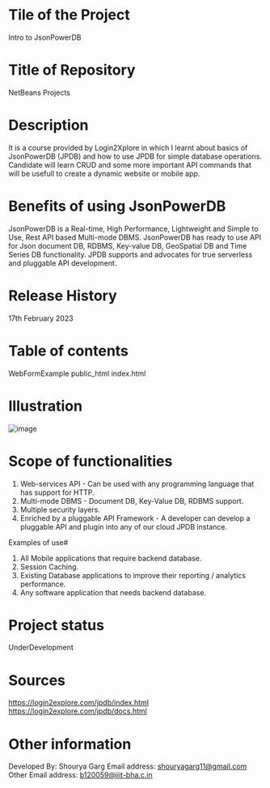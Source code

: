 # Tile of the Project
Intro to JsonPowerDB

# Title of Repository
NetBeans Projects

# Description
It is a course provided by Login2Xplore in which I learnt about basics of JsonPowerDB (JPDB) and how to use JPDB for simple database operations. Candidate will learn CRUD and some more important API commands that will be usefull to create a dynamic website or mobile app.

# Benefits of using JsonPowerDB
JsonPowerDB is a Real-time, High Performance, Lightweight and Simple to Use, Rest API based Multi-mode DBMS. JsonPowerDB has ready to use API for Json document DB, RDBMS, Key-value DB, GeoSpatial DB and Time Series DB functionality. JPDB supports and advocates for true serverless and pluggable API development.

# Release History
17th February 2023

# Table of contents
WebFormExample
  public_html
    index.html

# Illustration
![image](https://drive.google.com/file/d/1r6NzSdVD-l3TUrOQdWGHRdtPB1hrmpnc/view?usp=share_link)

# Scope of functionalities
1. Web-services API - Can be used with any programming language that has support for HTTP.
2. Multi-mode DBMS - Document DB, Key-Value DB, RDBMS support.
3. Multiple security layers.
4. Enriched by a pluggable API Framework - A developer can develop a pluggable API and plugin into any of our cloud JPDB instance.

Examples of use# 
1. All Mobile applications that require backend database.
2. Session Caching.
3. Existing Database applications to improve their reporting / analytics performance.
4. Any software application that needs backend database.

# Project status
UnderDevelopment

# Sources
https://login2explore.com/jpdb/index.html
https://login2explore.com/jpdb/docs.html

# Other information
Developed By: Shourya Garg
Email address: shouryagarg11@gmail.com
Other Email address: b120059@iiit-bha.c.in

